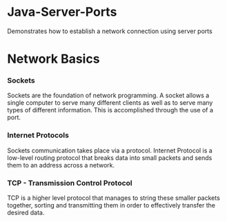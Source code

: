 # Java-Server-Ports
Demonstrates how to establish a network connection using server ports 

# Network Basics

### Sockets 
Sockets are the foundation of network programming. A socket allows a single computer to serve many different clients as well as to serve many types of different information. This is accomplished through the use of a port.

### Internet Protocols 
Sockets communication takes place via a protocol. Internet Protocol is a low-level routing protocol that breaks data into small packets and sends them to an address across a network.

### TCP - Transmission Control Protocol
TCP is a higher level protocol that manages to string these smaller packets together, sorting and transmitting them in order to effectively transfer the desired data.

